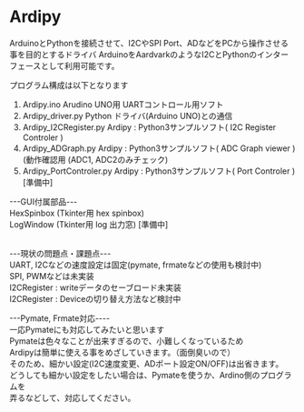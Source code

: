 # Ardipy
ArduinoとPythonを接続させて、I2CやSPI Port、ADなどをPCから操作させる事を目的とするドライバ
ArduinoをAardvarkのようなI2CとPythonのインターフェースとして利用可能です。

プログラム構成は以下となります
1. Ardipy.ino        Arudino UNO用 UARTコントロール用ソフト
2. Ardipy_driver.py  Python ドライバ(Arduino UNO)との通信
3. Ardipy_I2CRegister.py   Ardipy : Python3サンプルソフト( I2C Register Controler ) 
4. Ardipy_ADGraph.py       Ardipy : Python3サンプルソフト( ADC Graph viewer )  (動作確認用 (ADC1, ADC2のみチェック)
5. Ardipy_PortControler.py Ardipy : Python3サンプルソフト( Port Controler )  [準備中]

---GUI付属部品--- <BR>
HexSpinbox (Tkinter用 hex spinbox) <BR>
LogWindow  (Tkinter用 log 出力窓) [準備中]<BR>
<BR>
  
---現状の問題点・課題点---<BR>
UART, I2Cなどの速度設定は固定(pymate, frmateなどの使用も検討中)<BR>
SPI, PWMなどは未実装<BR>
I2CRegister : writeデータのセーブロード未実装<BR>
I2CRegister : Deviceの切り替え方法など検討中<BR>

---Pymate, Frmate対応----<BR>
  一応Pymateにも対応してみたいと思います<BR>
  Pymateは色々なことが出来すぎるので、小難しくなっているため<BR>
  Ardipyは簡単に使える事をめざしていきます。（面倒臭いので）<BR>
  そのため、細かい設定(I2C速度変更、ADポート設定ON/OFF)は出省きます。<BR>
  どうしても細かい設定をしたい場合は、Pymateを使うか、Ardino側のプログラムを<BR>
  弄るなどして、対応してください。<BR>
